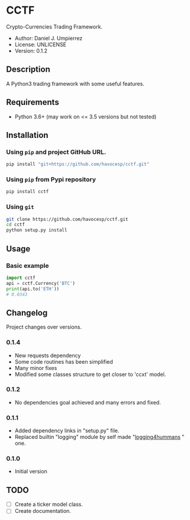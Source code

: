 # CCTF

Crypto-Currencies Trading Framework.

 - Author: Daniel J. Umpierrez
 - License: UNLICENSE
 - Version: 0.1.2

## Description

A Python3 trading framework with some useful features.


## Requirements

- Python 3.6+ (may work on <= 3.5 versions but not tested)

## Installation

### Using `pip` and project **GitHub** URL.

```sh
pip install "git+https://github.com/havocesp/cctf.git"
```

### Using `pip` from Pypi repository

```sh
pip install cctf
```

### Using `git`

```sh
git clone https://github.com/havocesp/cctf.git
cd cctf
python setup.py install
```

## Usage

### Basic example

```python
import cctf
api = cctf.Currency('BTC')
print(api.to('ETH'))
# 0.0343
```

## Changelog

Project changes over versions.

### 0.1.4

 - New requests dependency
 - Some code routines has been simplified
 - Many minor fixes
 - Modified some classes structure to get closer to 'ccxt' model.

### 0.1.2

 - No dependencies goal achieved and many errors and fixed.

### 0.1.1

- Added dependency links in "setup.py" file.
- Replaced builtin "logging" module by self made
"[logging4hummans](https://github.com/havocesp/logging4hummans) " one.

### 0.1.0

- Initial version

## TODO

- [ ] Create a ticker model class.
- [ ] Create documentation.
